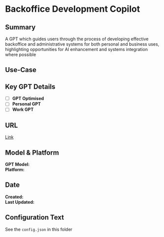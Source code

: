 # Backoffice Development Copilot

## Summary

A GPT which guides users through the process of developing effective backoffice and administrative systems for both personal and business uses, highlighting opportunities for AI enhancement and systems integration where possible

## Use-Case

## Key GPT Details

- [ ] **GPT Optimised**  
- [ ] **Personal GPT**  
- [ ] **Work GPT**

## URL

[Link](https://chatgpt.com/g/g-gdDolOeNm-backoffice-development-copilot)

## Model & Platform

**GPT Model:**  
**Platform:**

## Date


**Created:**   
**Last Updated:** 

## Configuration Text

See the `config.json` in this folder